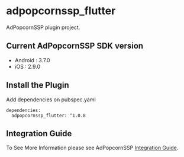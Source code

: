 # adpopcornssp_flutter

AdPopcornSSP plugin project.

## Current AdPopcornSSP SDK version

- Android :  3.7.0
- iOS : 2.9.0

## Install the Plugin

Add dependencies on pubspec.yaml

```
dependencies:
  adpopcornssp_flutter: ^1.0.8
```

## Integration Guide

To See More Information please see AdPopcornSSP [Integration Guide](https://adpopcornssp.gitbook.io/ssp-sdk/flutter).

